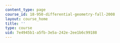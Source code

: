 ```yaml
---
content_type: page
course_id: 18-950-differential-geometry-fall-2008
layout: course_home
title: ''
type: course
uid: 7e4945b1-a5fb-3e5a-242e-2ee1b6c99188
---
```

